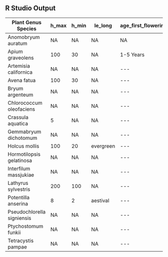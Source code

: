 ## R Studio Output

| **Plant Genus Species** | **h_max** | **h_min** | **le_long** | **age_first_flowering** | **leaf_size** |
| --- | --- | --- | --- | --- | --- |
| Anomobryum auratum | NA | NA | NA | NA | NA |
| Apium graveolens | 100 | 30 | NA | 1-5 Years | --- |
| Artemisia californica | NA | NA | NA | --- | --- |
| Avena fatua | 100 | 30 | NA | --- | --- |
| Bryum argenteum | NA | NA | NA | --- | --- |
| Chlorococcum oleofaciens | NA | NA | NA | --- | --- |
| Crassula aquatica | 5 | NA | NA | --- | --- |
| Gemmabryum dichotomum | NA | NA | NA | --- | --- |
| Holcus mollis | 100 | 20 | evergreen | --- | --- |
| Hormotilopsis gelatinosa | NA | NA | NA | --- | --- |
| Interfilum massjukiae | NA | NA | NA | --- | --- |
| Lathyrus sylvestris | 200 | 100 | NA | --- | --- |
| Potentilla anserina | 8 | 2 | aestival | --- | --- |
| Pseudochlorella signiensis | NA | NA | NA | --- | --- |
| Ptychostomum funkii | NA | NA | NA | --- | --- |
| Tetracystis pampae | NA | NA | NA | --- | --- |
